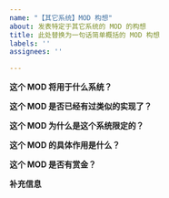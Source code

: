 ```yaml
---
name: "【其它系统】MOD 构想"
about: 发表特定于其它系统的 MOD 的构想
title: 此处替换为一句话简单概括的 MOD 构想
labels: ''
assignees: ''

---
```


<!-- 按粗体问题逐个回答即可 -->

**这个 MOD 将用于什么系统？**
<!-- 在此处回答规则系统的名称。如有必要，请附上 FVTT 的这个系统的官网/下载地址。 -->


**这个 MOD 是否已经有过类似的实现了？**
<!-- 在此处回答 【是/否】。 -->
<!-- 如果已经有类似实现，请附上 MOD 的名称和链接，并简短说明为什么需要一个新的 MOD 来替代。 -->


**这个 MOD 为什么是这个系统限定的？**
<!-- 在此处简短回答，清晰准确说明为什么这个构想会是这个系统限定的。 -->


**这个 MOD 的具体作用是什么？**
<!-- 在此处详细回答，清晰准确描述这个 MOD 的作用。 -->


**这个 MOD 是否有赏金？**
<!-- 在此处回答【是/否】。 -->
<!-- 如果有赏金，请说明赏金的数额。 -->


**补充信息**
<!-- 如果有任何需要补充的信息，请在此回答，比如已经进行过的讨论的链接。 -->
